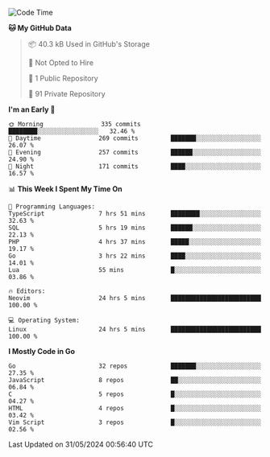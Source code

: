 
<!--START_SECTION:waka-->
![Code Time](http://img.shields.io/badge/Code%20Time-4%2C895%20hrs%2038%20mins-blue)

**🐱 My GitHub Data** 

> 📦 40.3 kB Used in GitHub's Storage 
 > 
> 🚫 Not Opted to Hire
 > 
> 📜 1 Public Repository 
 > 
> 🔑 91 Private Repository 
 > 
**I'm an Early 🐤** 

```text
🌞 Morning                335 commits         ████████░░░░░░░░░░░░░░░░░   32.46 % 
🌆 Daytime                269 commits         ███████░░░░░░░░░░░░░░░░░░   26.07 % 
🌃 Evening                257 commits         ██████░░░░░░░░░░░░░░░░░░░   24.90 % 
🌙 Night                  171 commits         ████░░░░░░░░░░░░░░░░░░░░░   16.57 % 
```


📊 **This Week I Spent My Time On** 

```text
💬 Programming Languages: 
TypeScript               7 hrs 51 mins       ████████░░░░░░░░░░░░░░░░░   32.63 % 
SQL                      5 hrs 19 mins       ██████░░░░░░░░░░░░░░░░░░░   22.13 % 
PHP                      4 hrs 37 mins       █████░░░░░░░░░░░░░░░░░░░░   19.17 % 
Go                       3 hrs 22 mins       ████░░░░░░░░░░░░░░░░░░░░░   14.01 % 
Lua                      55 mins             █░░░░░░░░░░░░░░░░░░░░░░░░   03.86 % 

🔥 Editors: 
Neovim                   24 hrs 5 mins       █████████████████████████   100.00 % 

💻 Operating System: 
Linux                    24 hrs 5 mins       █████████████████████████   100.00 % 
```

**I Mostly Code in Go** 

```text
Go                       32 repos            ███████░░░░░░░░░░░░░░░░░░   27.35 % 
JavaScript               8 repos             ██░░░░░░░░░░░░░░░░░░░░░░░   06.84 % 
C                        5 repos             █░░░░░░░░░░░░░░░░░░░░░░░░   04.27 % 
HTML                     4 repos             █░░░░░░░░░░░░░░░░░░░░░░░░   03.42 % 
Vim Script               3 repos             █░░░░░░░░░░░░░░░░░░░░░░░░   02.56 % 
```




 Last Updated on 31/05/2024 00:56:40 UTC
<!--END_SECTION:waka-->
